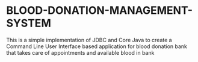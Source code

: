 # BLOOD-DONATION-MANAGEMENT-SYSTEM
This is a simple implementation of JDBC and Core Java to create a Command Line User Interface based application for blood donation bank that takes care of appointments and available blood in bank
